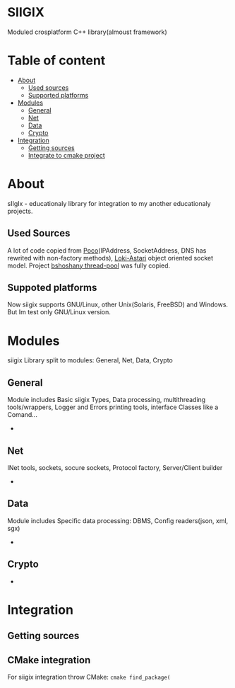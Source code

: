# SIIGIX

Moduled crosplatform C++ library(almoust framework)

# Table of content

- [About](#About)
    - [Used sources](#UsedSources)
    - [Supported platforms](#Platforms)
- [Modules](#Modules)
	- [General](#General)
    - [Net](#Net)
    - [Data](#Data)
    - [Crypto](#Crypto)
- [Integration](#Integration)
    - [Getting sources](#GettingSources)
    - [Integrate to cmake project](#CMakeInteg)

<a name="About"></a>
# About

sIIgIx - educationaly library for integration to my another educationaly projects.

<a name="UsedSources"></a>
## Used Sources
A lot of code copied from [Poco](https://github.com/pocoproject/poco)(IPAddress, SocketAddress, DNS has rewrited with non-factory methods), [Loki-Astari](https://github.com/Loki-Astari) object oriented socket model.
Project [bshoshany thread-pool](https://github.com/bshoshany/thread-pool) was fully copied.

<a name="Platforms"></a>
## Suppoted platforms

Now siigix supports GNU/Linux, other Unix(Solaris, FreeBSD) and Windows. But Im test only GNU/Linux version.

<a name="Modules"></a>
# Modules

siigix Library split to modules: General, Net, Data, Crypto

<a name="General"></a>
## General

Module includes Basic siigix Types, Data processing, multithreading tools/wrappers, Logger and Errors printing tools, interface Classes like a Comand...

-

<a name="Net"></a>
## Net

INet tools, sockets, socure sockets, Protocol factory, Server/Client builder

-

<a name="Data"></a>
## Data

Module includes Specific data processing: DBMS, Config readers(json, xml, sgx) 

-

<a name="Crypto"></a>
## Crypto

-

<a name="Integration"></a>
# Integration

<a name="GettingSources"></a>
## Getting sources

<a name="CMakeInteg"></a>
## CMake integration

For siigix integration throw CMake:
``cmake
find_package(
``

